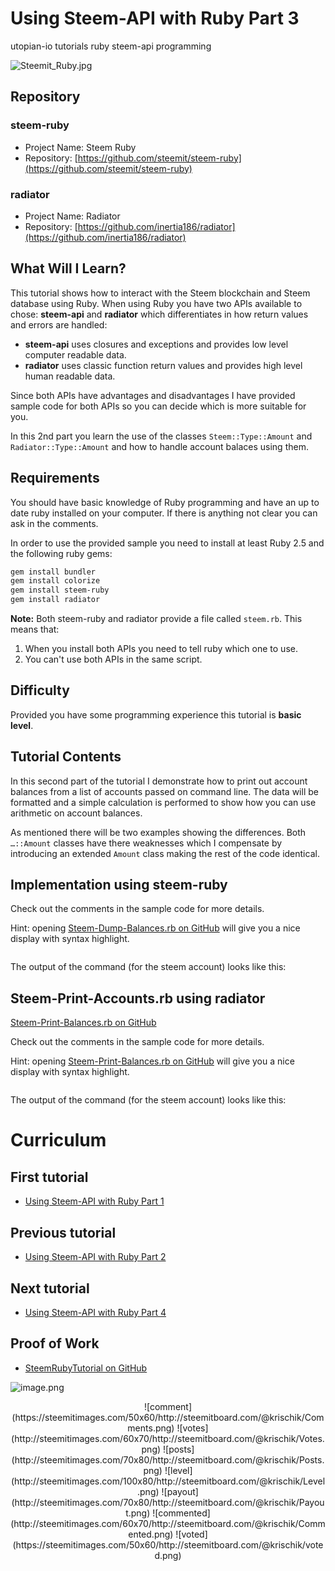 # Using Steem-API with Ruby Part 3
utopian-io tutorials ruby steem-api programming

![Steemit_Ruby.jpg](https://steemitimages.com/500x270/http://ipfs.busy.org/ipfs/Qmb2hiQCAWohe59NoRHxZXE4X5ok29ZRmNETGHE8qZdwQR)

## Repository
### steem-ruby

* Project Name: Steem Ruby
* Repository: [https://github.com/steemit/steem-ruby](https://github.com/steemit/steem-ruby)

### radiator

* Project Name: Radiator
* Repository: [https://github.com/inertia186/radiator](https://github.com/inertia186/radiator)

## What Will I Learn?

This tutorial shows how to interact with the Steem blockchain and Steem database using Ruby. When using Ruby you have two APIs available to chose: **steem-api** and **radiator** which differentiates in how return values and errors are handled:

* **steem-api** uses closures and exceptions and provides low level computer readable data.
* **radiator** uses classic function return values and provides high level human readable data.

Since both APIs have advantages and disadvantages I have provided sample code for both APIs so you can decide which is more suitable for you.

In this 2nd part you learn the use of the classes `Steem::Type::Amount` and `Radiator::Type::Amount` and how to handle account balaces using them.

## Requirements

You should have basic knowledge of Ruby programming and have an up to date ruby installed on your computer. If there is anything not clear you can ask in the comments.

In order to use the provided sample you need to install at least Ruby 2.5 and the following ruby gems:

```sh
gem install bundler
gem install colorize
gem install steem-ruby
gem install radiator
```

**Note:** Both steem-ruby and radiator provide a file called `steem.rb`. This means that:

1. When you install both APIs you need to tell ruby which one to use.
2. You can't use both APIs in the same script.

## Difficulty

Provided you have some programming experience this tutorial is **basic level**.

## Tutorial Contents

In this second part of the tutorial I demonstrate how to print out account balances from a list of accounts passed on command line. The data will be formatted and a simple calculation is performed to show how you can use arithmetic on account balances.

As mentioned there will be two examples showing the differences. Both `…::Amount` classes have there weaknesses which I compensate by introducing an extended `Amount` class making the rest of the code identical.

## Implementation using steem-ruby

Check out the comments in the sample code for more details. 

Hint: opening  [Steem-Dump-Balances.rb on GitHub](https://github.com/krischik/SteemRubyTutorial/blob/feature/Part2/Scripts/Steem-Dump-Balances.rb) will give you a nice display with syntax highlight.

```ruby
```

The output of the command (for the steem account) looks like this:

## Steem-Print-Accounts.rb using radiator

[Steem-Print-Balances.rb on GitHub](https://github.com/krischik/SteemRubyTutorial/blob/feature/Part2/Scripts/Steem-Print-Balances.rb)

Check out the comments in the sample code for more details.

Hint: opening  [Steem-Print-Balances.rb on GitHub](https://github.com/krischik/SteemRubyTutorial/blob/feature/Part2/Scripts/Steem-Print-Balances.rb) will give you a nice display with syntax highlight.

```ruby
```

The output of the command (for the steem account) looks like this:

# Curriculum
## First tutorial

* [Using Steem-API with Ruby Part 1](https://busy.org/@krischik/using-steem-api-with-ruby-part-1)

## Previous tutorial

* [Using Steem-API with Ruby Part 2](https://busy.org/@krischik/using-steem-api-with-ruby-part-1)

## Next tutorial

* [Using Steem-API with Ruby Part 4](https://busy.org/@krischik/using-steem-api-with-ruby-part-4)

## Proof of Work

* [SteemRubyTutorial on GitHub](https://github.com/krischik/SteemRubyTutorial)

![image.png](https://ipfs.busy.org/ipfs/Qmb3WV6M4fDUxnnrLjkNXqAV7rd6rh2haRdriYQsbZT1Pr)

<center> ![comment](https://steemitimages.com/50x60/http://steemitboard.com/@krischik/Comments.png) ![votes](http://steemitimages.com/60x70/http://steemitboard.com/@krischik/Votes.png) ![posts](http://steemitimages.com/70x80/http://steemitboard.com/@krischik/Posts.png) ![level](http://steemitimages.com/100x80/http://steemitboard.com/@krischik/Level.png) ![payout](http://steemitimages.com/70x80/http://steemitboard.com/@krischik/Payout.png) ![commented](http://steemitimages.com/60x70/http://steemitboard.com/@krischik/Commented.png) ![voted](https://steemitimages.com/50x60/http://steemitboard.com/@krischik/voted.png) </center>

<!-- vim: set wrap tabstop=8 shiftwidth=3 softtabstop=3 noexpandtab : -->
<!-- vim: set textwidth=0 filetype=markdown foldmethod=marker nospell : -->
<!-- vim: set spell spelllang=en_gb fileencoding=utf-8 : -->
